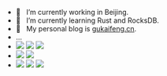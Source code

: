 <!-- ### Hi there 👋 -->

<!--
**gukaifeng/gukaifeng** is a ✨ _special_ ✨ repository because its `README.md` (this file) appears on your GitHub profile.

Here are some ideas to get you started:

- 🔭 I’m currently working on ...
- 🌱 I’m currently learning ...
- 👯 I’m looking to collaborate on ...
- 🤔 I’m looking for help with ...
- 💬 Ask me about ...
- 📫 How to reach me: ...
- 😄 Pronouns: ...
- ⚡ Fun fact: ...
-->

- 🔭 &nbsp;&nbsp;I’m currently working in Beijing.  
- 🌱 &nbsp;&nbsp;I’m currently learning Rust and RocksDB.  
- 🤔 &nbsp;&nbsp;My personal blog is [gukaifeng.cn](https://gukaifeng.cn/). 
- ... 
- ![](https://img.shields.io/badge/gender-%E2%99%82-yellow) ![](https://img.shields.io/badge/age-24-green) ![](https://img.shields.io/badge/sign-%E2%99%8F-blueviolet)
- ![](https://img.shields.io/badge/lang-c%2Fc%2B%2B-%235589B0) ![](https://img.shields.io/badge/lang-rust-%23AA1844)
- ![](https://img.shields.io/badge/ide-jetbrains-orange) ![](https://img.shields.io/badge/editor-vscode-blue) ![](https://img.shields.io/badge/editor-typora-white)
